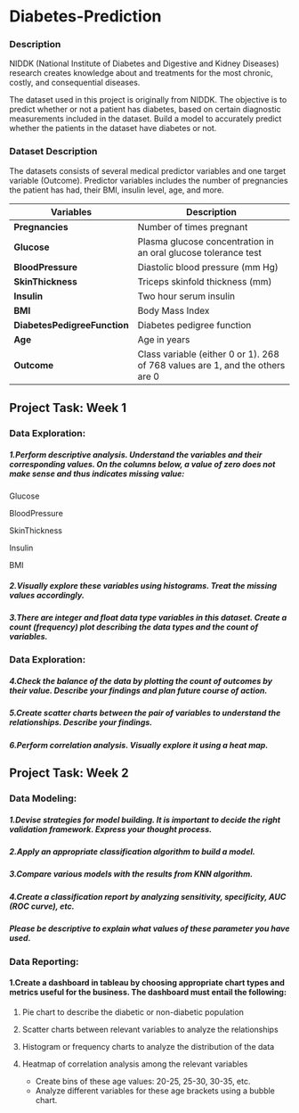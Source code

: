 # Diabetes-Prediction


### Description

NIDDK (National Institute of Diabetes and Digestive and Kidney Diseases) research creates knowledge about and treatments for the most chronic, costly, and consequential diseases.

The dataset used in this project is originally from NIDDK. The objective is to predict whether or not a patient has diabetes, based on certain diagnostic measurements included in the dataset.
Build a model to accurately predict whether the patients in the dataset have diabetes or not.
 

### Dataset Description

The datasets consists of several medical predictor variables and one target variable (Outcome). Predictor variables includes the number of pregnancies the patient has had, their BMI, insulin level, age, and more.

 
| **Variables**               | **Description**                                                     |
|-----------------------------|---------------------------------------------------------------------|
| **Pregnancies**              | Number of times pregnant                                            |
| **Glucose**                  | Plasma glucose concentration in an oral glucose tolerance test      |
| **BloodPressure**            | Diastolic blood pressure (mm Hg)                                    |
| **SkinThickness**            | Triceps skinfold thickness (mm)                                     |
| **Insulin**                  | Two hour serum insulin                                              |
| **BMI**                      | Body Mass Index                                                    |
| **DiabetesPedigreeFunction** | Diabetes pedigree function                                          |
| **Age**                      | Age in years                                                       |
| **Outcome**                  | Class variable (either 0 or 1). 268 of 768 values are 1, and the others are 0 |


## Project Task: Week 1

### Data Exploration:

##### 1.Perform descriptive analysis. Understand the variables and their corresponding values. On the columns below, a value of zero does not make sense and thus indicates missing value:

Glucose

BloodPressure

SkinThickness

Insulin

BMI

##### 2.Visually explore these variables using histograms. Treat the missing values accordingly.

##### 3.There are integer and float data type variables in this dataset. Create a count (frequency) plot describing the data types and the count of variables. 

 

### Data Exploration:

##### 4.Check the balance of the data by plotting the count of outcomes by their value. Describe your findings and plan future course of action.

##### 5.Create scatter charts between the pair of variables to understand the relationships. Describe your findings.

##### 6.Perform correlation analysis. Visually explore it using a heat map.

 

## Project Task: Week 2

### Data Modeling:

##### 1.Devise strategies for model building. It is important to decide the right validation framework. Express your thought process. 

##### 2.Apply an appropriate classification algorithm to build a model.

##### 3.Compare various models with the results from KNN algorithm.

##### 4.Create a classification report by analyzing sensitivity, specificity, AUC (ROC curve), etc.

##### Please be descriptive to explain what values of these parameter you have used.

 

### Data Reporting:

#### 1.Create a dashboard in tableau by choosing appropriate chart types and metrics useful for the business. The dashboard must entail the following:

1. Pie chart to describe the diabetic or non-diabetic population

2. Scatter charts between relevant variables to analyze the relationships

3. Histogram or frequency charts to analyze the distribution of the data

4. Heatmap of correlation analysis among the relevant variables
   - Create bins of these age values: 20-25, 25-30, 30-35, etc.
   - Analyze different variables for these age brackets using a bubble chart.
